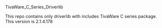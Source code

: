 TivaWare_C_Series_Driverlib

This repo contains only driverlib with includes TivaWare C series package. 
This version is 2.1.4.178
